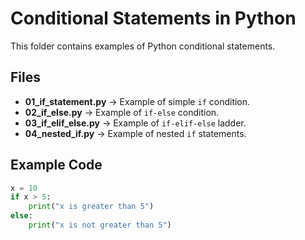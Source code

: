 # Conditional Statements in Python

This folder contains examples of Python conditional statements.

## Files
- **01_if_statement.py** → Example of simple `if` condition.
- **02_if_else.py** → Example of `if-else` condition.
- **03_if_elif_else.py** → Example of `if-elif-else` ladder.
- **04_nested_if.py** → Example of nested `if` statements.

## Example Code
```python
x = 10
if x > 5:
    print("x is greater than 5")
else:
    print("x is not greater than 5")
